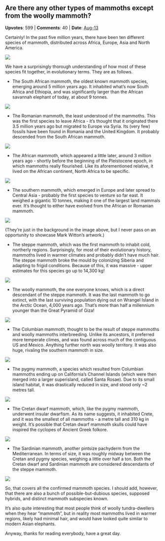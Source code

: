 ## Are there any other types of mammoths except from the woolly mammoth?
    
**Upvotes**: 599 | **Comments**: 40 | **Date**: [Aug-13](https://www.quora.com/Are-there-any-other-types-of-mammoths-except-from-the-woolly-mammoth/answer/Gary-Meaney)

Certainly! In the past five million years, there have been ten different species of mammoth, distributed across Africa, Europe, Asia and North America.

![](https://qph.fs.quoracdn.net/main-qimg-f8f2b23f32d29484a1f55ca147198e89-lq)

We have a surprisingly thorough understanding of how most of these species fit together, in evolutionary terms. They are as follows.

*   The South African mammoth, the oldest known mammoth species, emerging around 5 million years ago. It inhabited what’s now South Africa and Ethiopia, and was significantly larger than the African savannah elephant of today, at about 9 tonnes.

![](https://qph.fs.quoracdn.net/main-qimg-53aa58e017ceceb93a68c32b34bcd089)

*   The Romanian mammoth, the least understood of the mammoths. This was the first species to leave Africa - it’s thought that it originated there 3.5 million years ago but migrated to Europe via Syria. Its (very few) fossils have been found in Romania and the United Kingdom. It probably descended from the South African mammoth.

![](https://qph.fs.quoracdn.net/main-qimg-4bc9038f9c42ff771519e26c7efb586e)

*   The African mammoth, which appeared a little later, around 3 million years ago - shortly before the beginning of the Pleistocene epoch, in which mammoths really flourished. Like its aforementioned relative, it lived on the African continent, North Africa to be specific.

![](https://qph.fs.quoracdn.net/main-qimg-7d4f037a9b153b5d4e6d16dc3b8f0f88-lq)

*   The southern mammoth, which emerged in Europe and later spread to Central Asia - probably the first species to venture so far east. It weighed a gigantic 10 tonnes, making it one of the largest land mammals ever. It’s thought to either have evolved from the African or Romanian mammoth.

![](https://qph.fs.quoracdn.net/main-qimg-0e153967e082de9d68ea515021c50bbc-lq)

(They’re just in the background in the image above, but I never pass on an opportunity to showcase Mark Witton’s artwork.)

*   The steppe mammoth, which was the first mammoth to inhabit cold, northerly regions. Surprisingly, for most of their evolutionary history, mammoths lived in warmer climates and probably didn’t have much hair. The steppe mammoth broke the mould by colonizing Siberia and adapting to frigid conditions. Because of this, it was massive - upper estimates for this species go up to 14,300 kg!

![](https://qph.fs.quoracdn.net/main-qimg-28b25b238d38d65a06a35fb1fd2b32d5-pjlq)

*   The woolly mammoth, the one everyone knows, which is a direct descendant of the steppe mammoth. It was the last mammoth to go extinct, with the last surviving population dying out on Wrangel Island in the Arctic Ocean, 4,000 years ago. That’s more than half a millennium younger than the Great Pyramid of Giza!

![](https://qph.fs.quoracdn.net/main-qimg-162537cd27acb3f5718fff2bd6c6c505-lq)

*   The Columbian mammoth, thought to be the result of steppe mammoths and woolly mammoths interbreeding. Unlike its ancestors, it preferred more temperate climes, and was found across much of the contiguous US and Mexico. Anything further north was woolly territory. It was also huge, rivaling the southern mammoth in size.

![](https://qph.fs.quoracdn.net/main-qimg-3c0fe30c74cb3dc6dd7488a86963ec5d-lq)

*   The pygmy mammoth, a species which resulted from Columbian mammoths ending up on California’s Channel Islands (which were then merged into a larger superisland, called Santa Rosae). Due to its small island habitat, it was drastically reduced in size, and stood only ~2 metres tall.

![](https://qph.fs.quoracdn.net/main-qimg-aecd9409e49ad21ee67879e7cc65b118-pjlq)

*   The Cretan dwarf mammoth, which, like the pygmy mammoth, underwent insular dwarfism. As its name suggests, it inhabited Crete, and it was the smallest of all mammoths - a metre tall and 310 kg in weight. It’s possible that Cretan dwarf mammoth skulls could have inspired the cyclopes of Ancient Greek folkore.

![](https://qph.fs.quoracdn.net/main-qimg-5ffb53c63ad792caf978594658f9b9a1-lq)

*   The Sardinian mammoth, another pintsize pachyderm from the Mediterranean. In terms of size, it was roughly midway between the Cretan and pygmy species, weighing a little over half a ton. Both the Cretan dwarf and Sardinian mammoth are considered descendants of the steppe mammoth.

![](https://qph.fs.quoracdn.net/main-qimg-4b82225da2fa17ec3542347fffcb3605-lq)

So, that covers all the confirmed mammoth species. I should add, however, that there are also a bunch of possible-but-dubious species, supposed hybrids, and distinct mammoth subspecies known.

It’s also quite interesting that most people think of woolly tundra-dwellers when they hear “mammoth”, but in reality most mammoths lived in warmer regions, likely had minimal hair, and would have looked quite similar to modern Asian elephants.

Anyway, thanks for reading everybody, have a great day.

